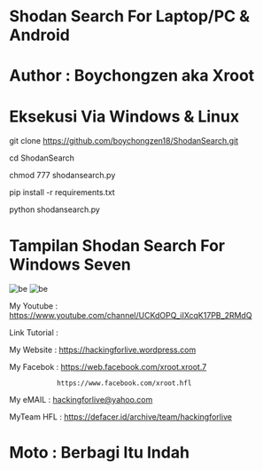 # Shodan Search For Laptop/PC & Android

# Author : Boychongzen aka Xroot

# Eksekusi Via Windows & Linux

git clone https://github.com/boychongzen18/ShodanSearch.git

cd ShodanSearch

chmod 777 shodansearch.py

pip install -r requirements.txt

python shodansearch.py

# Tampilan Shodan Search For Windows Seven
![be](https://raw.githubusercontent.com/boychongzen18/ShodanSearch/master/shodan.jpg)
![be](https://raw.githubusercontent.com/boychongzen18/ShodanSearch/master/shodan1.jpg)


My Youtube    : https://www.youtube.com/channel/UCKdOPQ_iIXcqK17PB_2RMdQ

Link Tutorial : 

My Website    : https://hackingforlive.wordpress.com

My Facebok    : https://web.facebook.com/xroot.xroot.7

                https://www.facebook.com/xroot.hfl

My eMAIL      : hackingforlive@yahoo.com

MyTeam HFL    : https://defacer.id/archive/team/hackingforlive

# Moto : Berbagi Itu Indah
